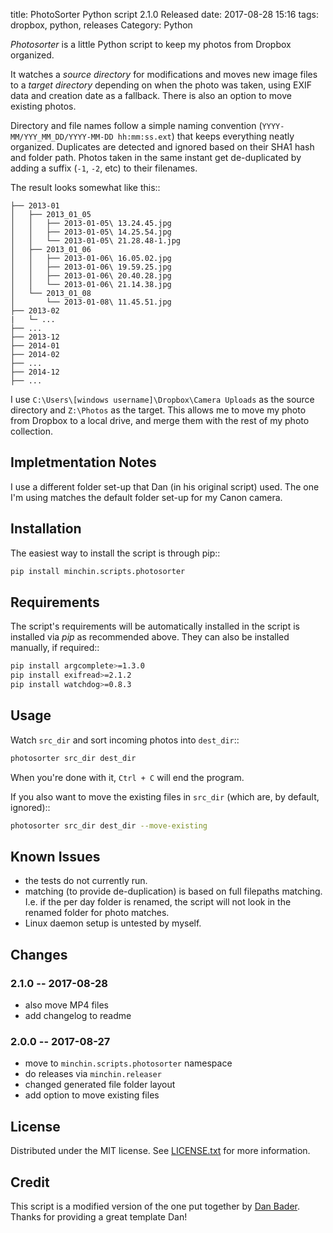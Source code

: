 title: PhotoSorter Python script 2.1.0 Released
date: 2017-08-28 15:16
tags: dropbox, python, releases
Category: Python

*Photosorter* is a little Python script to keep my photos from Dropbox organized.

It watches a *source directory* for modifications and moves new image files to
a *target directory* depending on when the photo was taken, using EXIF data and
creation date as a fallback. There is also an option to move existing photos.
<!-- read more -->

Directory and file names follow a simple naming convention
(``YYYY-MM/YYY_MM_DD/YYYY-MM-DD hh:mm:ss.ext``) that keeps everything neatly
organized. Duplicates are detected and ignored based on their SHA1 hash and
folder path. Photos taken in the same instant get de-duplicated by adding a
suffix (``-1``, ``-2``, etc) to their filenames.

The result looks somewhat like this::

    ├── 2013-01
    │   ├── 2013_01_05
    │   │   ├── 2013-01-05\ 13.24.45.jpg
    │   │   ├── 2013-01-05\ 14.25.54.jpg
    │   │   └── 2013-01-05\ 21.28.48-1.jpg
    │   ├── 2013_01_06
    │   │   ├── 2013-01-06\ 16.05.02.jpg
    │   │   ├── 2013-01-06\ 19.59.25.jpg
    │   │   ├── 2013-01-06\ 20.40.28.jpg
    │   │   └── 2013-01-06\ 21.14.38.jpg
    │   └── 2013_01_08
    │       └── 2013-01-08\ 11.45.51.jpg
    ├── 2013-02
    |   └─ ...
    ├── ...
    ├── 2013-12
    ├── 2014-01
    ├── 2014-02
    ├── ...
    ├── 2014-12
    ├── ...

I use ``C:\Users\[windows username]\Dropbox\Camera Uploads`` as the source
directory and ``Z:\Photos`` as the target. This allows me to move my photo from
Dropbox to a local drive, and merge them with the rest of my photo collection.

## Impletmentation Notes

I use a different folder set-up that Dan (in his original script) used. The one
I'm using matches the default folder set-up for my Canon camera.

## Installation

The easiest way to install the script is through pip::

~~~sh
pip install minchin.scripts.photosorter
~~~

## Requirements

The script's requirements will be automatically installed in the script is
installed via *pip* as recommended above. They can also be installed manually,
if required::

~~~sh
pip install argcomplete>=1.3.0
pip install exifread>=2.1.2
pip install watchdog>=0.8.3
~~~

## Usage

Watch `src_dir` and sort incoming photos into ``dest_dir``::

~~~sh
photosorter src_dir dest_dir
~~~

When you're done with it, ``Ctrl + C`` will end the program.

If you also want to move the existing files in ``src_dir`` (which are, by
default, ignored)::

~~~sh
photosorter src_dir dest_dir --move-existing
~~~

## Known Issues

- the tests do not currently run.
- matching (to provide de-duplication) is based on full filepaths matching.
  I.e. if the per day folder is renamed, the script will not look in the
  renamed folder for photo matches.
- Linux daemon setup is untested by myself.

## Changes

### 2.1.0 -- 2017-08-28

- also move MP4 files
- add changelog to readme

### 2.0.0 -- 2017-08-27

- move to ``minchin.scripts.photosorter`` namespace
- do releases via ``minchin.releaser``
- changed generated file folder layout
- add option to move existing files

## License

Distributed under the MIT license. See
[LICENSE.txt](https://raw.githubusercontent.com/MinchinWeb/minchin.scripts.photosorter/master/LICENSE.txt)
for more information.

## Credit

This script is a modified version of the one put together by
[Dan Bader](https://dbader.org/blog/how-to-store-photos-in-the-cloud-and-avoid-vendor-lock-in).
Thanks for providing a great template Dan!
